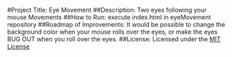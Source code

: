 #Project Title: Eye Movement
##Description: Two eyes following your mouse Movements
##How to Run: execute index.html in eyeMovement repository
##Roadmap of Improvements: It would be possible to change the background color when your mouse rolls over the eyes, or make the eyes BUG OUT when you roll over the eyes.
##License: Licensed under the [MIT License](LICENSE)
